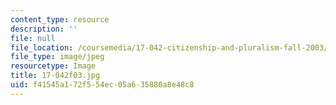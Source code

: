 ```yaml
---
content_type: resource
description: ''
file: null
file_location: /coursemedia/17-042-citizenship-and-pluralism-fall-2003/f41545a172f554ec05a635880a8e48c8_17-042f03.jpg
file_type: image/jpeg
resourcetype: Image
title: 17-042f03.jpg
uid: f41545a1-72f5-54ec-05a6-35880a8e48c8
---
```

